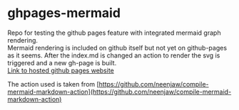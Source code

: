 # ghpages-mermaid
Repo for testing the github pages feature with integrated mermaid graph rendering.  
Mermaid rendering is included on github itself but not yet on github-pages as it seems.
After the index.md is changed an action to render the svg is triggered and a new gh-page is built.  
[Link to hosted github pages website](https://tobdos.github.io/ghpages-mermaid/)

The action used is taken from [https://github.com/neenjaw/compile-mermaid-markdown-action](https://github.com/neenjaw/compile-mermaid-markdown-action)


